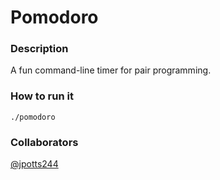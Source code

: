 # Pomodoro

### Description

A fun command-line timer for pair programming.

### How to run it

```
./pomodoro
```

### Collaborators

[@jpotts244](https://github.com/jpotts244)
